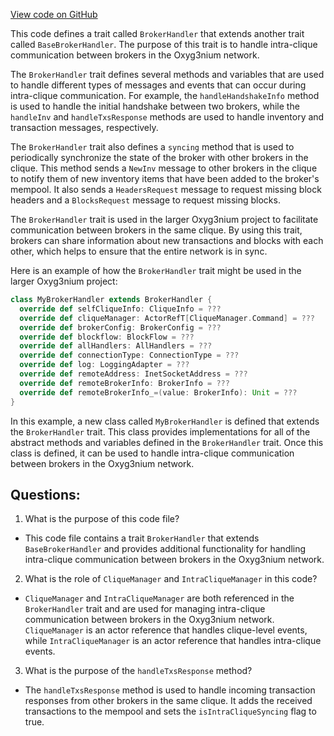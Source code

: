 [View code on GitHub](https://github.com/oxyg3nium/oxyg3nium/flow/src/main/scala/org/oxyg3nium/flow/network/intraclique/BrokerHandler.scala)

This code defines a trait called `BrokerHandler` that extends another trait called `BaseBrokerHandler`. The purpose of this trait is to handle intra-clique communication between brokers in the Oxyg3nium network. 

The `BrokerHandler` trait defines several methods and variables that are used to handle different types of messages and events that can occur during intra-clique communication. For example, the `handleHandshakeInfo` method is used to handle the initial handshake between two brokers, while the `handleInv` and `handleTxsResponse` methods are used to handle inventory and transaction messages, respectively.

The `BrokerHandler` trait also defines a `syncing` method that is used to periodically synchronize the state of the broker with other brokers in the clique. This method sends a `NewInv` message to other brokers in the clique to notify them of new inventory items that have been added to the broker's mempool. It also sends a `HeadersRequest` message to request missing block headers and a `BlocksRequest` message to request missing blocks.

The `BrokerHandler` trait is used in the larger Oxyg3nium project to facilitate communication between brokers in the same clique. By using this trait, brokers can share information about new transactions and blocks with each other, which helps to ensure that the entire network is in sync. 

Here is an example of how the `BrokerHandler` trait might be used in the larger Oxyg3nium project:

```scala
class MyBrokerHandler extends BrokerHandler {
  override def selfCliqueInfo: CliqueInfo = ???
  override def cliqueManager: ActorRefT[CliqueManager.Command] = ???
  override def brokerConfig: BrokerConfig = ???
  override def blockflow: BlockFlow = ???
  override def allHandlers: AllHandlers = ???
  override def connectionType: ConnectionType = ???
  override def log: LoggingAdapter = ???
  override def remoteAddress: InetSocketAddress = ???
  override def remoteBrokerInfo: BrokerInfo = ???
  override def remoteBrokerInfo_=(value: BrokerInfo): Unit = ???
}
```

In this example, a new class called `MyBrokerHandler` is defined that extends the `BrokerHandler` trait. This class provides implementations for all of the abstract methods and variables defined in the `BrokerHandler` trait. Once this class is defined, it can be used to handle intra-clique communication between brokers in the Oxyg3nium network.
## Questions: 
 1. What is the purpose of this code file?
- This code file contains a trait `BrokerHandler` that extends `BaseBrokerHandler` and provides additional functionality for handling intra-clique communication between brokers in the Oxyg3nium network.

2. What is the role of `CliqueManager` and `IntraCliqueManager` in this code?
- `CliqueManager` and `IntraCliqueManager` are both referenced in the `BrokerHandler` trait and are used for managing intra-clique communication between brokers in the Oxyg3nium network. `CliqueManager` is an actor reference that handles clique-level events, while `IntraCliqueManager` is an actor reference that handles intra-clique events.

3. What is the purpose of the `handleTxsResponse` method?
- The `handleTxsResponse` method is used to handle incoming transaction responses from other brokers in the same clique. It adds the received transactions to the mempool and sets the `isIntraCliqueSyncing` flag to true.